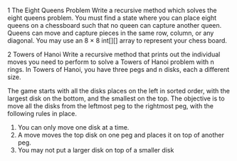 1  The Eight Queens Problem
Write a recursive method which solves the eight queens problem.  You must find
a state where you can place eight queens on a chessboard such that no queen
can capture another queen.  Queens can move and capture pieces in the same
row, column, or any diagonal.
You may use an 8
×
8
int[][]
array to represent your chess board.


2  Towers of Hanoi
Write  a  recursive  method  that  prints  out  the  individual  moves  you  need  to
perform to solve a Towers of Hanoi problem with
n
rings.
In Towers of Hanoi, you have three pegs and
n
disks, each a different size.

The game starts with all the disks places on the left in sorted order, with the
largest disk on the bottom,  and the smallest on the top.  The objective is to
move all the disks from the leftmost peg to the rightmost peg, with the following
rules in place.


1.  You can only move one disk at a time.
2.  A move moves the top disk on one peg and places it on top of another
peg.
3.  You may not put a larger disk on top of a smaller disk
